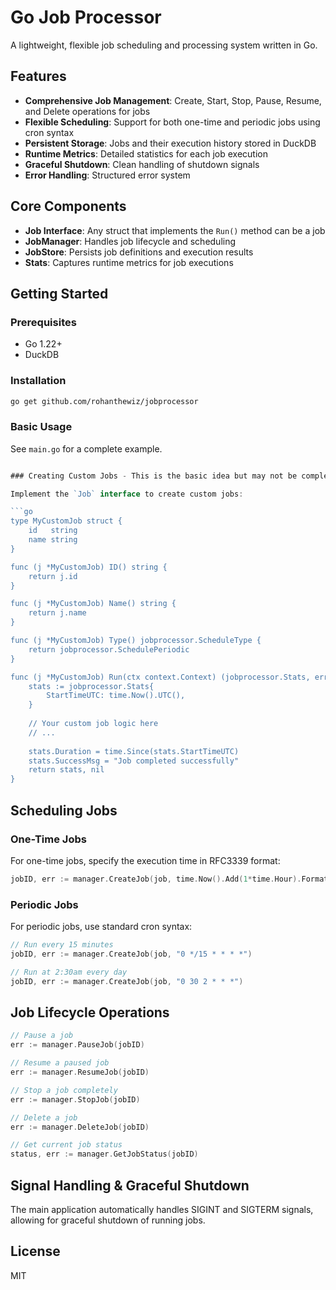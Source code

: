 # Go Job Processor

A lightweight, flexible job scheduling and processing system written in Go.

## Features

- **Comprehensive Job Management**: Create, Start, Stop, Pause, Resume, and Delete operations for jobs
- **Flexible Scheduling**: Support for both one-time and periodic jobs using cron syntax
- **Persistent Storage**: Jobs and their execution history stored in DuckDB
- **Runtime Metrics**: Detailed statistics for each job execution
- **Graceful Shutdown**: Clean handling of shutdown signals
- **Error Handling**: Structured error system

## Core Components

- **Job Interface**: Any struct that implements the `Run()` method can be a job
- **JobManager**: Handles job lifecycle and scheduling
- **JobStore**: Persists job definitions and execution results
- **Stats**: Captures runtime metrics for job executions

## Getting Started

### Prerequisites

- Go 1.22+
- DuckDB

### Installation

```bash
go get github.com/rohanthewiz/jobprocessor
```

### Basic Usage
See `main.go` for a complete example.

```go

### Creating Custom Jobs - This is the basic idea but may not be complete. See the example in `main.go`.

Implement the `Job` interface to create custom jobs:

```go
type MyCustomJob struct {
	id   string
	name string
}

func (j *MyCustomJob) ID() string {
	return j.id
}

func (j *MyCustomJob) Name() string {
	return j.name
}

func (j *MyCustomJob) Type() jobprocessor.ScheduleType {
	return jobprocessor.SchedulePeriodic
}

func (j *MyCustomJob) Run(ctx context.Context) (jobprocessor.Stats, error) {
	stats := jobprocessor.Stats{
		StartTimeUTC: time.Now().UTC(),
	}
	
	// Your custom job logic here
	// ...
	
	stats.Duration = time.Since(stats.StartTimeUTC)
	stats.SuccessMsg = "Job completed successfully"
	return stats, nil
}
```

## Scheduling Jobs

### One-Time Jobs

For one-time jobs, specify the execution time in RFC3339 format:

```go
jobID, err := manager.CreateJob(job, time.Now().Add(1*time.Hour).Format(time.RFC3339))
```

### Periodic Jobs

For periodic jobs, use standard cron syntax:

```go
// Run every 15 minutes
jobID, err := manager.CreateJob(job, "0 */15 * * * *")

// Run at 2:30am every day
jobID, err := manager.CreateJob(job, "0 30 2 * * *")
```

## Job Lifecycle Operations

```go
// Pause a job
err := manager.PauseJob(jobID)

// Resume a paused job
err := manager.ResumeJob(jobID)

// Stop a job completely
err := manager.StopJob(jobID)

// Delete a job
err := manager.DeleteJob(jobID)

// Get current job status
status, err := manager.GetJobStatus(jobID)
```

## Signal Handling & Graceful Shutdown

The main application automatically handles SIGINT and SIGTERM signals, allowing for graceful shutdown of running jobs.

## License

MIT
